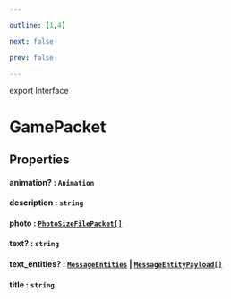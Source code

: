 ```yaml
---

outline: [1,4]

next: false

prev: false

---
```


export Interface
# GamePacket

## Properties

#### animation? : `Animation`

#### description : `string`

#### photo : [`PhotoSizeFilePacket[]`](./PhotoSizeFilePacket.md)

#### text? : `string`

#### text_entities? : [`MessageEntities`](../classes/MessageEntities.md) \| [`MessageEntityPayload[]`](./MessageEntityPayload.md)

#### title : `string`
